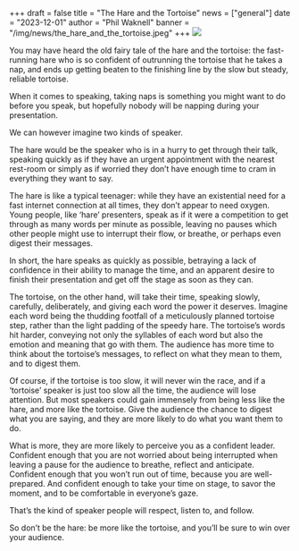 +++
draft = false
title = "The Hare and the Tortoise"
news = ["general"]
date = "2023-12-01"
author = "Phil Waknell"
banner = "/img/news/the_hare_and_the_tortoise.jpeg"
+++
![](/img/news/the_hare_and_the_tortoise.jpeg)

You may have heard the old fairy tale of the hare and the tortoise: the fast-running hare who is so confident of outrunning the tortoise that he takes a nap, and ends up getting beaten to the finishing line by the slow but steady, reliable tortoise.

When it comes to speaking, taking naps is something you might want to do before you speak, but hopefully nobody will be napping during your presentation.

We can however imagine two kinds of speaker.

The hare would be the speaker who is in a hurry to get through their talk, speaking quickly as if they have an urgent appointment with the nearest rest-room or simply as if worried they don’t have enough time to cram in everything they want to say.

The hare is like a typical teenager: while they have an existential need for a fast internet connection at all times, they don’t appear to need oxygen. Young people, like ‘hare’ presenters, speak as if it were a competition to get through as many words per minute as possible, leaving no pauses which other people might use to interrupt their flow, or breathe, or perhaps even digest their messages.

In short, the hare speaks as quickly as possible, betraying a lack of confidence in their ability to manage the time, and an apparent desire to finish their presentation and get off the stage as soon as they can. 

The tortoise, on the other hand, will take their time, speaking slowly, carefully, deliberately, and giving each word the power it deserves. Imagine each word being the thudding footfall of a meticulously planned tortoise step, rather than the light padding of the speedy hare. The tortoise’s words hit harder, conveying not only the syllables of each word but also the emotion and meaning that go with them. The audience has more time to think about the tortoise’s messages, to reflect on what they mean to them, and to digest them.

Of course, if the tortoise is too slow, it will never win the race, and if a ‘tortoise’ speaker is just too slow all the time, the audience will lose attention. But most speakers could gain immensely from being less like the hare, and more like the tortoise. Give the audience the chance to digest what you are saying, and they are more likely to do what you want them to do.

What is more, they are more likely to perceive you as a confident leader. Confident enough that you are not worried about being interrupted when leaving a pause for the audience to breathe, reflect and anticipate. Confident enough that you won’t run out of time, because you are well-prepared. And confident enough to take your time on stage, to savor the moment, and to be comfortable in everyone’s gaze.

That’s the kind of speaker people will respect, listen to, and follow.

So don’t be the hare: be more like the tortoise, and you’ll be sure to win over your audience.